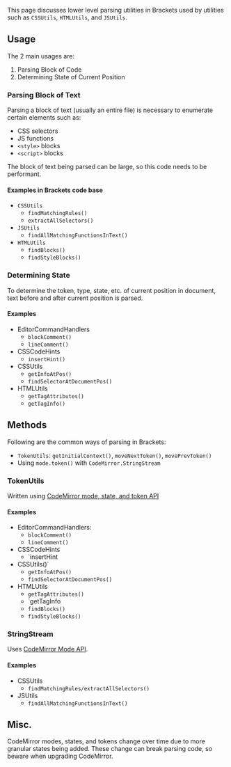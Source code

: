 This page discusses lower level parsing utilities in Brackets used by utilities
such as `CSSUtils`, `HTMLUtils`, and `JSUtils`.

## Usage

The 2 main usages are:

1. Parsing Block of Code
2. Determining State of Current Position

### Parsing Block of Text

Parsing a block of text (usually an entire file) is necessary
to enumerate certain elements such as:

* CSS selectors
* JS functions
* `<style>` blocks
* `<script>` blocks

The block of text being parsed can be large, so this code needs to be performant.

#### Examples in Brackets code base

* `CSSUtils`
    - `findMatchingRules()`
    - `extractAllSelectors()`
* `JSUtils`
    - `findAllMatchingFunctionsInText()`
* `HTMLUtils`
    - `findBlocks()`
    - `findStyleBlocks()`


### Determining State

To determine the token, type, state, etc. of current position in document,
text before and after current position is parsed.

#### Examples

* EditorCommandHandlers
    - `blockComment()`
    - `lineComment()`
* CSSCodeHints
    - `insertHint()`
* CSSUtils
    - `getInfoAtPos()`
    - `findSelectorAtDocumentPos()`
* HTMLUtils
    - `getTagAttributes()`
    - `getTagInfo()`


## Methods

Following are the common ways of parsing in Brackets:

* `TokenUtils`: `getInitialContext()`, `moveNextToken()`, `movePrevToken()`
* Using `mode.token()` with `CodeMirror.StringStream`


### TokenUtils

Written using [CodeMirror mode, state, and token API](http://codemirror.net/doc/manual.html#api_mode)

#### Examples

* EditorCommandHandlers: 
    - `blockComment()`
    - `lineComment()`
* CSSCodeHints
    - `insertHint
* CSSUtils()`
    - `getInfoAtPos()`
    - `findSelectorAtDocumentPos()`
* HTMLUtils
    - `getTagAttributes()`
    - `getTagInfo
    - `findBlocks()`
    - `findStyleBlocks()`


### StringStream

Uses [CodeMirror Mode API](http://codemirror.net/doc/manual.html#modeapi).

#### Examples

* CSSUtils
    - `findMatchingRules/extractAllSelectors()`
* JSUtils
    - `findAllMatchingFunctionsInText()`

## Misc.

CodeMirror modes, states, and tokens change over time due to more granular states being added.
These change can break parsing code, so beware when upgrading CodeMirror.
